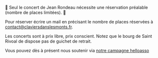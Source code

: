 ---
---
<span aria-hidden="true">&#128680;</span> Seul le concert de Jean Rondeau nécessite une réservation préalable (nombre de places limitées). <span aria-hidden="true">&#128680;</span>

Pour réserver écrire un mail en précisant le nombre de places réservées à [contact@claviersdanslesmonts.fr](mailto:contact@claviersdanslesmonts.fr).

Les concerts sont à prix libre, prix conscient. Notez que le bourg de Saint Rivoal de dispose pas de guichet
de retrait.

Vous pouvez dès à présent nous soutenir via [notre campagne
helloasso](https://www.helloasso.com/associations/ensemble-cobalt/collectes/soutien-au-festival-claviers-dans-les-monts-3eme-edition?_ga=2.189684651.183619897.1683362740-535697824.1683362740&_gl=1%2a1459qfu%2a_ga%2aNTM1Njk3ODI0LjE2ODMzNjI3NDA.%2a_ga_TKC826G3G2%2aMTY4MzM2Mjc1MC4xLjEuMTY4MzM2Mjc2Mi42MC4wLjA.)

